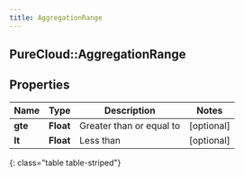 ```yaml
---
title: AggregationRange
---
```

## PureCloud::AggregationRange

## Properties

|Name | Type | Description | Notes|
|------------ | ------------- | ------------- | -------------|
| **gte** | **Float** | Greater than or equal to | [optional] |
| **lt** | **Float** | Less than | [optional] |
{: class="table table-striped"}


